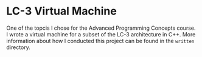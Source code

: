 # LC-3 Virtual Machine
One of the topcis I chose for the Advanced Programming Concepts course. 
I wrote a virtual machine for a subset of the LC-3 architecture in C++.
More information about how I conducted this project can be found in the `written` directory.

